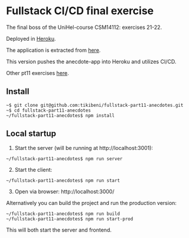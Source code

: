 # Fullstack CI/CD final exercise

The final boss of the UniHel-course CSM14112: exercises 21-22.

Deployed in [Heroku](https://fs11-anecdotes.herokuapp.com/).

The application is extracted from [here](https://github.com/tikibeni/fullstack/tree/master/osa6/redux-anecdotes).

This version pushes the anecdote-app into Heroku and utilizes CI/CD.

Other pt11 exercises [here](https://github.com/tikibeni/fullstack-part11).

## Install

```shell
~$ git clone git@github.com:tikibeni/fullstack-part11-anecdotes.git
~$ cd fullstack-part11-anecdotes
~/fullstack-part11-anecdotes$ npm install
```

## Local startup

1. Start the server (will be running at http://localhost:3001):
```shell
~/fullstack-part11-anecdotes$ npm run server
```

2. Start the client:
```shell
~/fullstack-part11-anecdotes$ npm run start
```

3. Open via browser: http://localhost:3000/

Alternatively you can build the project and run the production version:

```shell
~/fullstack-part11-anecdotes$ npm run build
~/fullstack-part11-anecdotes$ npm run start-prod
```

This will both start the server and frontend.
